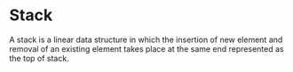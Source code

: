 # Stack

A stack is a linear data structure in which the insertion of new element and removal of an existing element takes place at the same end represented as the top of stack.